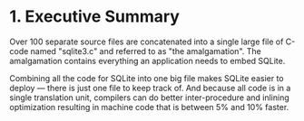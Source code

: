 # 1\. Executive Summary


Over 100 separate source files are concatenated into a
single large file of C\-code named "sqlite3\.c" and
referred to as "the amalgamation". The amalgamation
contains everything an application needs to embed SQLite.



Combining all the code for SQLite into one big file makes SQLite
easier to deploy — there is just one file to keep track of.
And because all code is in
a single translation unit, compilers can do
better inter\-procedure and inlining optimization
resulting in machine code that is between 5% and 10% faster.



